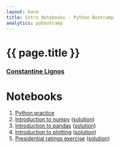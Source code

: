 ```yaml
---
layout: bare
title: Intro Notebooks - Python Bootcamp
analytics: pybootcamp
---
```

<div class="titleblock">
  <h1>{{ page.title }}</h1>
  <h3><a href="..">Constantine Lignos</a></h3>
</div>

# Notebooks
1. [Python practice](https://github.com/ConstantineLignos/constantinelignos.github.io/blob/master/pybootcamp/notebooks/Python_Practice.ipynb)
1. [Introduction to numpy](https://github.com/ConstantineLignos/constantinelignos.github.io/blob/master/pybootcamp/notebooks/Numpy_Demo_Stub.ipynb) ([solution](https://github.com/ConstantineLignos/constantinelignos.github.io/blob/master/pybootcamp/notebooks/Numpy_Demo.ipynb))
1. [Introduction to pandas](https://github.com/ConstantineLignos/constantinelignos.github.io/blob/master/pybootcamp/notebooks/Pandas_Demo_Stub.ipynb) ([solution](https://github.com/ConstantineLignos/constantinelignos.github.io/blob/master/pybootcamp/notebooks/Pandas_Demo.ipynb))
1. [Introduction to plotting](https://github.com/ConstantineLignos/constantinelignos.github.io/blob/master/pybootcamp/notebooks/Seaborn_Demo_Stub.ipynb) ([solution](https://github.com/ConstantineLignos/constantinelignos.github.io/blob/master/pybootcamp/notebooks/Seaborn_Demo.ipynb))
1. [Presidential ratings exercise](https://github.com/ConstantineLignos/constantinelignos.github.io/blob/master/pybootcamp/notebooks/Presidential_Ratings_Stub.ipynb) ([solution](https://github.com/ConstantineLignos/constantinelignos.github.io/blob/master/pybootcamp/notebooks/Presidential_Ratings.ipynb))
